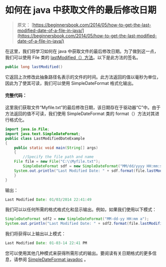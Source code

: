 # 如何在 java 中获取文件的最后修改日期

> 原文： [https://beginnersbook.com/2014/05/how-to-get-the-last-modified-date-of-a-file-in-java/](https://beginnersbook.com/2014/05/how-to-get-the-last-modified-date-of-a-file-in-java/)

在这里，我们将学习如何在 java 中获取文件的最后修改日期。为了做到这一点，我们可以使用 File 类的 [lastModified（）方法](https://docs.oracle.com/javase/6/docs/api/java/io/File.html#lastModified())。以下是此方法的签名。

```java
public long lastModified()
```

它返回上次修改此抽象路径名表示的文件的时间。此方法返回的值以毫秒为单位，因此为了使其可读，我们可以使用 SimpleDateFormat 格式化输出。

#### 完整代码：

这里我们获取文件“Myfile.txt”的最后修改日期，该日期存在于驱动器“C”中。由于方法返回的值不可读，我们使用 SimpleDateFormat 类的 format（）方法对其进行格式化。

```java
import java.io.File;
import java.text.SimpleDateFormat;
public class LastModifiedDateExample
{
    public static void main(String[] args)
    {	
        //Specify the file path and name
	File file = new File("C:\\Myfile.txt");
        SimpleDateFormat sdf = new SimpleDateFormat("MM/dd/yyyy HH:mm:ss");
	System.out.println("Last Modified Date: " + sdf.format(file.lastModified()));
    }
}
```

输出：

```java
Last Modified Date: 01/03/2014 22:41:49
```

我们可以以任何所需的格式格式化和显示输出。例如，如果我们使用以下模式：

```java
SimpleDateFormat sdf2 = new SimpleDateFormat("MM-dd-yy HH:mm a");
System.out.println("Last Modified Date: " + sdf2.format(file.lastModified()));
```

我们将获得以上输出以上模式：

```java
Last Modified Date: 01-03-14 22:41 PM
```

您可以使用其他几种模式来获得所需形式的输出。要阅读有关日期格式的更多信息，请参阅 [SimpleDateFormat javadoc](https://docs.oracle.com/javase/6/docs/api/java/text/SimpleDateFormat.html) 。